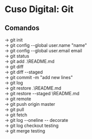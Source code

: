 # Cuso Digital: Git

## Comandos
-> git init\
-> git config --global user.name "name"\
-> git config --global user.email email\
-> git status\
-> git add .\README.md\
-> git diff\
-> git diff --staged\
-> git commit -m "add new lines"\
-> git log\
-> git restore .\README.md\
-> git restore --staged \README.md\
-> git remote\
-> git push origin master\
-> git pull\
-> git fetch\
-> git log --oneline -- decorate\
-> git log checkout testing\
-> git merge testing